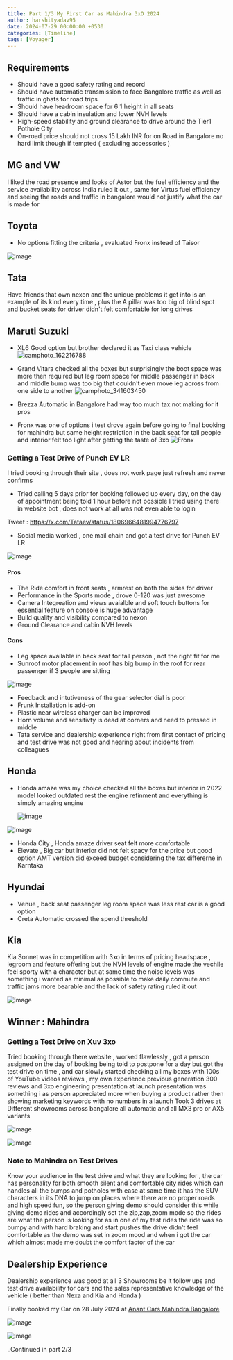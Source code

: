```yaml
---
title: Part 1/3 My First Car as Mahindra 3xO 2024
author: harshityadav95
date: 2024-07-29 00:00:00 +0530
categories: [Timeline]
tags: [Voyager]
---
```



## Requirements 

- Should have a good safety rating and record
- Should have automatic transmission to face Bangalore traffic as well as traffic in ghats for road trips
- Should have headroom space for 6'1 height in all seats
- Should have a cabin insulation and lower NVH levels 
- High-speed stability and ground clearance to drive around the Tier1 Pothole City
- On-road price should not cross 15 Lakh INR for on Road in Bangalore no hard limit though if tempted ( excluding accessories )


## MG and VW

I liked the road presence and looks of Astor but the fuel efficiency and the service availability across India ruled it out , same for Virtus fuel efficiency and seeing the roads and traffic in bangalore would not justify what the car is made for  

## Toyota

- No options fitting the criteria , evaluated Fronx instead of Taisor

![image](https://github.com/user-attachments/assets/60b8a8d4-355b-402f-8470-e18a1923f18e)


## Tata

Have friends that own nexon and the unique problems it get into is an example of its kind every time , plus the A pillar was  too big of blind spot and bucket seats for driver didn't felt comfortable for long drives

## Maruti Suzuki

- XL6 Good option but brother declared it as Taxi class vehicle
  ![camphoto_162216788](https://github.com/user-attachments/assets/d3a79036-5059-415c-a114-63cb76d44a68)

- Grand Vitara checked all the boxes but surprisingly the boot space was more then required but leg room space for middle passenger in back and middle bump was too big that couldn't even move leg across from one side to another
  ![camphoto_341603450](https://github.com/user-attachments/assets/e20d8301-fe44-4fba-8411-01a77d92b23c)

- Brezza Automatic in Bangalore had way too much tax not making for it pros
- Fronx was one of options i test drove again before going to final booking for mahindra but same height restriction in the back seat for tall people and interior felt too light after getting the taste of 3xo
![Fronx](https://github.com/user-attachments/assets/5f8e1b62-c1cc-4239-ae77-7bd96066b3f1)



### Getting a Test Drive of Punch EV LR

I tried booking through their site , does not work page just refresh and never confirms
- Tried calling 5 days prior for booking followed up every day, on the day of appointment being told 1 hour before not possible
I tried using there in website bot , does not work at all was not even able to login 

Tweet : https://x.com/Tataev/status/1806966481994776797

- Social media worked , one mail chain and got a test drive for Punch EV LR


![image](https://github.com/user-attachments/assets/02e1f996-0eaf-4ffa-841d-57d4b1a5788b)



#### Pros
- The Ride comfort in front seats , armrest on both the sides for driver
- Performance in the Sports mode , drove 0-120 was just awesome
- Camera Integreation and views avaialble and soft touch buttons for essential feature on console is huge advantage
- Build quality and visibility compared to nexon
- Ground Clearance and cabin NVH levels
  
#### Cons
- Leg space available in back seat for tall person , not the right fit for me
- Sunroof motor placement in roof has big bump in the roof for rear passenger if 3 people are sitting

![image](https://github.com/user-attachments/assets/8f3d9a05-f145-4a62-a080-89e386e87a06)

  
- Feedback and intutiveness of the gear selector dial is poor
- Frunk Installation is add-on
- Plastic near wireless charger can be improved
- Horn volume and sensitivty is dead at corners and need to pressed in middle
- Tata service and dealership experience right from first contact of pricing and test drive was not good and hearing about incidents from colleagues 

## Honda

- Honda amaze was my choice checked all the boxes but interior in 2022 model looked outdated rest the engine refinment and everything is simply amazing engine
  
  ![image](https://github.com/user-attachments/assets/3c664dbc-1fa5-44c1-a07d-5be994a89ded)

![image](https://github.com/user-attachments/assets/e8decca6-b249-4f31-aa0e-5d4170650b52)

- Honda City , Honda amaze driver seat felt more comfortable
- Elevate , Big car but interior did not felt spacy for the price but good option AMT version did exceed budget considering the tax differerne in Karntaka

## Hyundai
- Venue , back seat passenger leg room space was less rest car is a good option
- Creta Automatic crossed the spend threshold

## Kia 
Kia Sonnet was in competition with 3xo in terms of pricing headspace , legroom and feature offering but the NVH levels of engine made the vechile feel sporty with a character but at same time the noise levels was something i wanted as minimal as possible to make daily commute and traffic jams more bearable and the lack of safety rating ruled it out

![image](https://github.com/user-attachments/assets/c5576742-329d-4c03-b1a3-1c21bc4e48cf)


## Winner : Mahindra 

### Getting a Test Drive on Xuv 3xo

Tried booking through there website , worked flawlessly , got a person assigned on the day of booking being told to postpone for a day but got the test drive on time , and car slowly started checking all my boxes with 100s of YouTube videos reviews , my own experience previous generation 300 reviews and 3xo engineering presentation at launch presentation was something i as person appreciated more when buying a product rather then showing marketing keywords with no numbers in a launch 
Took 3 drives at Different showrooms across bangalore all automatic and all MX3 pro or AX5 variants 

![image](https://github.com/user-attachments/assets/adfb72aa-b890-4dbc-b8ac-28b86e784162)

![image](https://github.com/user-attachments/assets/d43ed83b-1505-4bf0-88c4-a56624c605ff)


### Note to Mahindra  on Test Drives 
Know your audience in the test drive and what they are looking for , the car has personality  for both smooth silent and comfortable city rides which can handles all the bumps and potholes with ease at same time it has the SUV characters in its DNA to jump on places where there are no proper roads and high speed fun, so the person giving demo should consider this while giving demo rides and accordingly set the zip,zap,zoom mode so the rides are what the person is looking for as in one of my test rides the ride was so bumpy and with hard braking and start pushes the drive didn't feel comfortable as the demo was set in zoom mood and when i got the car which almost made me doubt the comfort factor of the car

## Dealership Experience 
Dealership experience was good at all 3 Showrooms be it follow ups and test drive availability for cars and the sales representative knowledge of the vehicle ( better than Nexa and Kia and Honda )  

Finally booked my Car on 28 July 2024 at [Anant Cars Mahindra Bangalore](https://g.co/kgs/7Wsi8NV)

![image](https://github.com/user-attachments/assets/40685e75-5d03-42c6-85bc-e514bae7ee93)


![image](https://github.com/user-attachments/assets/1bb77319-4104-464c-abec-a5395c4b6fc8)

..Continued in part 2/3

